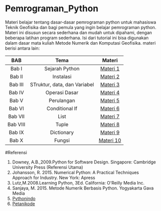 # Pemrograman_Python
Materi belajar tentang dasar-dasar pemrograman python untuk mahasiswa Teknik Geofisika dan bagi pemula yang ingin belajar pemrograman python.
Materi ini disusun secara sederhana dan mudah untuk dipahami, dengan beberapa latihan program sederhana. Isi dari tutorial ini bisa digunakan dalam dasar mata kuliah Metode Numerik dan Komputasi Geofisika.
materi berisi antara lain:

| BAB | Tema| Materi|
| :---:|:---:|:---:|
|Bab I| Sejarah Python|[Materi 1](https://github.com/pakwiji/Pemrograman_Python/blob/master/BAB_I_SEJARAH_PYTHON.ipynb)|
|Bab II| Instalasi|[Materi 2](https://github.com/pakwiji/Pemrograman_Python/blob/master/BAB_II_Instalasi.ipynb)|
|Bab III| STruktur, data, dan Variabel|[Materi 3](https://github.com/pakwiji/Pemrograman_Python/blob/master/BAB_III_Struktur_data_Variabel.ipynb)|
|Bab IV| Operasi Dasar|[Materi 4](https://github.com/pakwiji/Pemrograman_Python/blob/master/BAB_IV_Operasi_Dasar.ipynb)|
|Bab V| Perulangan|[Materi 5](https://github.com/pakwiji/Pemrograman_Python/blob/master/BAB_V_Perulangan.ipynb)|
|Bab VI| Conditional If|[Materi 6](https://github.com/pakwiji/Pemrograman_Python/blob/master/BAB_VI_Conditional_If.ipynb)|
|Bab VII| List|[Materi 7](https://github.com/pakwiji/Pemrograman_Python/blob/master/BAB_VII_List.ipynb)|
|Bab VIII| Tuple|[Materi 8](https://github.com/pakwiji/Pemrograman_Python/blob/master/BAB_VIII_Tuple.ipynb)|
|Bab IX| Dictionary|[Materi 9](https://github.com/pakwiji/Pemrograman_Python/blob/master/BAB_IX_Dictionary.ipynb)|
|Bab X| Fungsi|[Materi 10](https://github.com/pakwiji/Pemrograman_Python/blob/master/BAB_X_Fungsi.ipynb)|

#Referensi
1.	Downey, A.B.,2009.Python for Software Design. Singapore: Cambridge University Press  (Referensi Utama)
2.	Johansson, R. 2015. Numerical Python: A Practical Techniques Approach for Industry. New York: Apress
3.	Lutz,M.2008.Learning Python, 3Ed. California: O'Reilly Media Inc.
4.	Sanjaya, M. 2015. Metode Numerik Berbasis Python. Yogyakarta Gava Media
5.  [Pythonindo](https://www.pythonindo.com/)
6.  [Petanikode](https://www.petanikode.com/tutorial/python/)
